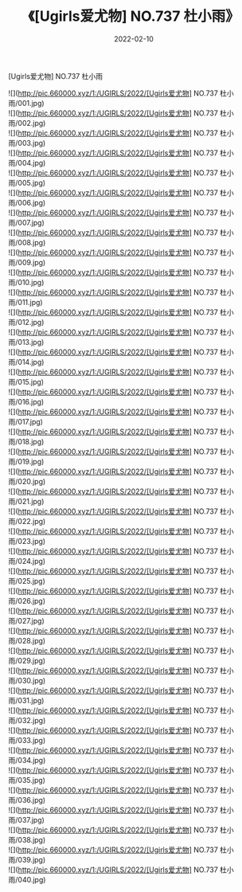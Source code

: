 ﻿---
layout: post
title:  《[Ugirls爱尤物] NO.737 杜小雨》
date:   2022-02-10
img: http://pic.660000.xyz/1:/UGIRLS/2022/[Ugirls爱尤物] NO.737 杜小雨/000.jpg
categories: [美女, 清纯, 唯美]
---

[Ugirls爱尤物] NO.737 杜小雨

 ![](http://pic.660000.xyz/1:/UGIRLS/2022/[Ugirls爱尤物] NO.737 杜小雨/001.jpg) <br>![](http://pic.660000.xyz/1:/UGIRLS/2022/[Ugirls爱尤物] NO.737 杜小雨/002.jpg) <br>![](http://pic.660000.xyz/1:/UGIRLS/2022/[Ugirls爱尤物] NO.737 杜小雨/003.jpg) <br>![](http://pic.660000.xyz/1:/UGIRLS/2022/[Ugirls爱尤物] NO.737 杜小雨/004.jpg) <br>![](http://pic.660000.xyz/1:/UGIRLS/2022/[Ugirls爱尤物] NO.737 杜小雨/005.jpg) <br>![](http://pic.660000.xyz/1:/UGIRLS/2022/[Ugirls爱尤物] NO.737 杜小雨/006.jpg) <br>![](http://pic.660000.xyz/1:/UGIRLS/2022/[Ugirls爱尤物] NO.737 杜小雨/007.jpg) <br>![](http://pic.660000.xyz/1:/UGIRLS/2022/[Ugirls爱尤物] NO.737 杜小雨/008.jpg) <br>![](http://pic.660000.xyz/1:/UGIRLS/2022/[Ugirls爱尤物] NO.737 杜小雨/009.jpg) <br>![](http://pic.660000.xyz/1:/UGIRLS/2022/[Ugirls爱尤物] NO.737 杜小雨/010.jpg) <br>![](http://pic.660000.xyz/1:/UGIRLS/2022/[Ugirls爱尤物] NO.737 杜小雨/011.jpg) <br>![](http://pic.660000.xyz/1:/UGIRLS/2022/[Ugirls爱尤物] NO.737 杜小雨/012.jpg) <br>![](http://pic.660000.xyz/1:/UGIRLS/2022/[Ugirls爱尤物] NO.737 杜小雨/013.jpg) <br>![](http://pic.660000.xyz/1:/UGIRLS/2022/[Ugirls爱尤物] NO.737 杜小雨/014.jpg) <br>![](http://pic.660000.xyz/1:/UGIRLS/2022/[Ugirls爱尤物] NO.737 杜小雨/015.jpg) <br>![](http://pic.660000.xyz/1:/UGIRLS/2022/[Ugirls爱尤物] NO.737 杜小雨/016.jpg) <br>![](http://pic.660000.xyz/1:/UGIRLS/2022/[Ugirls爱尤物] NO.737 杜小雨/017.jpg) <br>![](http://pic.660000.xyz/1:/UGIRLS/2022/[Ugirls爱尤物] NO.737 杜小雨/018.jpg) <br>![](http://pic.660000.xyz/1:/UGIRLS/2022/[Ugirls爱尤物] NO.737 杜小雨/019.jpg) <br>![](http://pic.660000.xyz/1:/UGIRLS/2022/[Ugirls爱尤物] NO.737 杜小雨/020.jpg) <br>![](http://pic.660000.xyz/1:/UGIRLS/2022/[Ugirls爱尤物] NO.737 杜小雨/021.jpg) <br>![](http://pic.660000.xyz/1:/UGIRLS/2022/[Ugirls爱尤物] NO.737 杜小雨/022.jpg) <br>![](http://pic.660000.xyz/1:/UGIRLS/2022/[Ugirls爱尤物] NO.737 杜小雨/023.jpg) <br>![](http://pic.660000.xyz/1:/UGIRLS/2022/[Ugirls爱尤物] NO.737 杜小雨/024.jpg) <br>![](http://pic.660000.xyz/1:/UGIRLS/2022/[Ugirls爱尤物] NO.737 杜小雨/025.jpg) <br>![](http://pic.660000.xyz/1:/UGIRLS/2022/[Ugirls爱尤物] NO.737 杜小雨/026.jpg) <br>![](http://pic.660000.xyz/1:/UGIRLS/2022/[Ugirls爱尤物] NO.737 杜小雨/027.jpg) <br>![](http://pic.660000.xyz/1:/UGIRLS/2022/[Ugirls爱尤物] NO.737 杜小雨/028.jpg) <br>![](http://pic.660000.xyz/1:/UGIRLS/2022/[Ugirls爱尤物] NO.737 杜小雨/029.jpg) <br>![](http://pic.660000.xyz/1:/UGIRLS/2022/[Ugirls爱尤物] NO.737 杜小雨/030.jpg) <br>![](http://pic.660000.xyz/1:/UGIRLS/2022/[Ugirls爱尤物] NO.737 杜小雨/031.jpg) <br>![](http://pic.660000.xyz/1:/UGIRLS/2022/[Ugirls爱尤物] NO.737 杜小雨/032.jpg) <br>![](http://pic.660000.xyz/1:/UGIRLS/2022/[Ugirls爱尤物] NO.737 杜小雨/033.jpg) <br>![](http://pic.660000.xyz/1:/UGIRLS/2022/[Ugirls爱尤物] NO.737 杜小雨/034.jpg) <br>![](http://pic.660000.xyz/1:/UGIRLS/2022/[Ugirls爱尤物] NO.737 杜小雨/035.jpg) <br>![](http://pic.660000.xyz/1:/UGIRLS/2022/[Ugirls爱尤物] NO.737 杜小雨/036.jpg) <br>![](http://pic.660000.xyz/1:/UGIRLS/2022/[Ugirls爱尤物] NO.737 杜小雨/037.jpg) <br>![](http://pic.660000.xyz/1:/UGIRLS/2022/[Ugirls爱尤物] NO.737 杜小雨/038.jpg) <br>![](http://pic.660000.xyz/1:/UGIRLS/2022/[Ugirls爱尤物] NO.737 杜小雨/039.jpg) <br>![](http://pic.660000.xyz/1:/UGIRLS/2022/[Ugirls爱尤物] NO.737 杜小雨/040.jpg) <br>